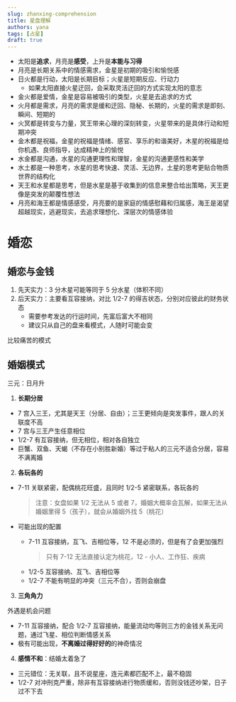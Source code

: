 ```yaml
---
slug: zhanxing-comprehension
title: 星盘理解
authors: yana
tags: [占星]
draft: true
---
```


- 太阳是**追求**，月亮是**感受**，上升是**本能与习得**
- 月亮是长期关系中的情感需求，金星是初期的吸引和愉悦感
- 日火都是行动，太阳是长期目标；火星是短期反应、行动力
  - 如果太阳直接火星迂回，会采取灵活迂回的方式实现太阳的意志
- 金火都是爱情，金星是容易被吸引的类型，火星是去追求的方式
- 火月都是需求，月亮的需求是缓和迂回、隐秘、长期的，火星的需求是即刻、瞬间、短期的
- 火冥都是转变与力量，冥王带来心理的深刻转变，火星带来的是具体行动和短期冲突
- 金木都是祝福，金星的祝福是情绪、感官、享乐的和谐美好，木星的祝福是给你机遇、良师指导，达成精神上的愉悦
- 水金都是沟通，水星的沟通更理性和理智，金星的沟通更感性和美学
- 水土都是一种思考，水星的思考快速、灵活、无边界，土星的思考更贴合物质世界的结构化
- 天王和水星都是思考，但是水星是基于收集到的信息来整合给出策略，天王更像是突发的颠覆性想法
- 月亮和海王都是情感感受，月亮要的是家庭的情感慰藉和归属感，海王是渴望超越现实，逃避现实，去追求理想化、深层次的情感体验

# 婚恋

## 婚恋与金钱

1. 先天实力：3 分木星可能等同于 5 分水星（体积不同）
2. 后天实力：主要看互容接纳，对比 1/2-7 的得吉状态，分别对应彼此的财务状态
   - 需要参考发达的行运时间，先富后富大不相同
   - 建议只从自己的盘来看模式，人随时可能会变

比较痛苦的模式

## 婚姻模式

三元：日月升

1. **长期分居**

- 7 宫入三王，尤其是天王（分居、自由）；三王更倾向是突发事件，跟人的关联度不高
- 7 宫与三王产生任意相位
- 1/2-7 有互容接纳，但无相位，相对各自独立
- 巨蟹、双鱼、天蝎（不存在小别胜新婚）等过于粘人的三元不适合分居，容易不满离婚

2. **各玩各的**

- 7-11 关联紧密，配偶桃花旺盛，且同时 1/2-5 紧密联系，各玩各的

  > 注意：女盘如果 1/2 无法从 5 或者 7，婚姻大概率会瓦解，如果无法从婚姻里得 5（孩子），就会从婚姻外找 5（桃花）

- 可能出现的配置

  - 7-11 互容接纳，互飞、吉相位等，12 不是必须的，但是有了会更加强烈
    > 只有 7-12 无法直接认定为桃花，12 - 小人、工作狂、疾病
  - 1/2-5 互容接纳、互飞、吉相位等
  - 1/2-7 不能有明显的冲突（三元不合），否则会崩盘

3. **三角角力**

外遇是机会问题

- 7-11 互容接纳，配合 1/2-7 互容接纳，能量流动均等则三方的金钱关系无问题，通过飞星、相位判断情感关系
- 极有可能出现，**不离婚过得好好的**的神奇情况

4. **感情不和**：结婚太着急了

- 三元错位：无关联，且不说星座，连元素都匹配不上，最不稳固
- 1/2-7 对冲刑克严重，除非有互容接纳进行物质缓和，否则没钱还吵架，日子过不下去
